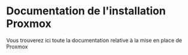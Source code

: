 # Documentation de l'installation Proxmox
Vous trouverez ici toute la documentation relative à la mise en place de Proxmox